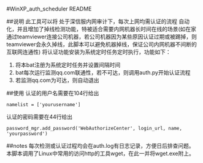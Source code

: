 #WinXP_auth_scheduler README

##说明
此工具可以将 处于深信服内网审计下，每次上网均需认证的流程 自动化，并且增加了掉线检测功能，特被适合需要内网机器长时间在线的场景(如在家通过teamviewer连接公司机器，若公司机器因为某些原因认证过期或被踢掉，则teamviewer会永久掉线，此脚本可以避免机器掉线，保证公司内网机器不间断的互联网连通性)
将认证功能安装为系统定时任务定时执行，功能如下：

1. 将本bat注册为系统定时任务并设置间隔时间
2. bat每次运行监测qq.com联通性，若不可达，则调用auth.py开始认证流程
3. 若监测qq.com为可达，则自动退出

##使用
认证的用户名需要在104行给出
```
namelist = ['yourusername']
```
认证的密码需要在44行给出
```
password_mgr.add_password('WebAuthorizeCenter', login_url, name, 'yourpassword')
```

##notes
每次检测或认证过程均会在auth.log有日志记录，方便日后排查问题。
本脚本调用了Linux中常用的访问http的工具wget，在此一并将wget.exe附上。
